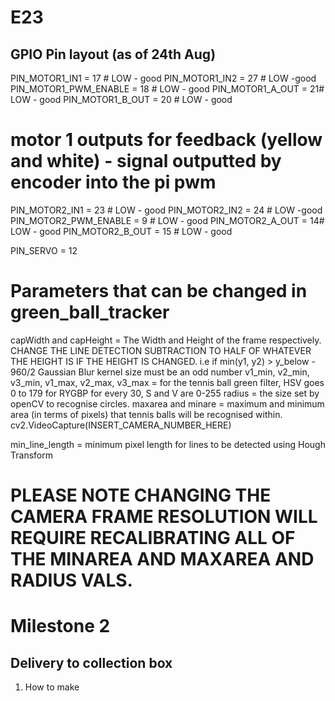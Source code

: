 # E23

## GPIO Pin layout (as of 24th Aug)
PIN_MOTOR1_IN1 = 17 # LOW - good
PIN_MOTOR1_IN2 = 27 # LOW -good 
PIN_MOTOR1_PWM_ENABLE = 18 # LOW - good 
PIN_MOTOR1_A_OUT = 21# LOW - good 
PIN_MOTOR1_B_OUT = 20 # LOW - good

# motor 1 outputs for feedback (yellow and white) - signal outputted by encoder into the pi pwm 
PIN_MOTOR2_IN1 = 23 # LOW - good
PIN_MOTOR2_IN2 = 24 # LOW -good 
PIN_MOTOR2_PWM_ENABLE = 9 # LOW - good 
PIN_MOTOR2_A_OUT = 14# LOW - good 
PIN_MOTOR2_B_OUT = 15 # LOW - good

PIN_SERVO = 12

# Parameters that can be changed in green_ball_tracker
capWidth and capHeight = The Width and Height of the frame respectively. CHANGE THE LINE DETECTION SUBTRACTION TO HALF OF WHATEVER THE HEIGHT IS IF THE HEIGHT IS CHANGED. 
i.e if min(y1, y2) > y_below - 960/2
Gaussian Blur kernel size must be an odd number
v1_min, v2_min, v3_min, v1_max, v2_max, v3_max = for the tennis ball green filter, HSV goes 0 to 179 for RYGBP for every 30, S and V are 0-255
radius = the size set by openCV to recognise circles.
maxarea and minare = maximum and minimum area (in terms of pixels) that tennis balls will be recognised within.
cv2.VideoCapture(INSERT_CAMERA_NUMBER_HERE)

min_line_length = minimum pixel length for lines to be detected using Hough Transform

# PLEASE NOTE CHANGING THE CAMERA FRAME RESOLUTION WILL REQUIRE RECALIBRATING ALL OF THE MINAREA AND MAXAREA AND RADIUS VALS.

# Milestone 2
## Delivery to collection box
1. How to make 